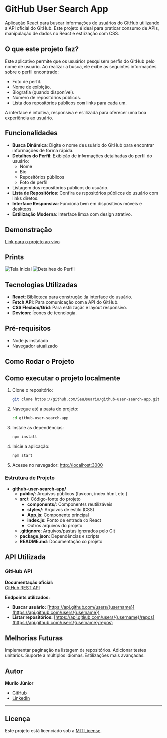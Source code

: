 # GitHub User Search App

Aplicação React para buscar informações de usuários do GitHub utilizando a API oficial do GitHub. Este projeto é ideal para praticar consumo de APIs, manipulação de dados no React e estilização com CSS.

## O que este projeto faz?

Este aplicativo permite que os usuários pesquisem perfis do GitHub pelo nome de usuário. Ao realizar a busca, ele exibe as seguintes informações sobre o perfil encontrado:

- Foto de perfil.
- Nome de exibição.
- Biografia (quando disponível).
- Número de repositórios públicos.
- Lista dos repositórios públicos com links para cada um.

A interface é intuitiva, responsiva e estilizada para oferecer uma boa experiência ao usuário.

## Funcionalidades

- **Busca Dinâmica**: Digite o nome de usuário do GitHub para encontrar informações de forma rápida.
- **Detalhes do Perfil**: Exibição de informações detalhadas do perfil do usuário:
  - Nome
  - Bio
  - Repositórios públicos
  - Foto de perfil
- Listagem dos repositórios públicos do usuário.
- **Lista de Repositórios**: Confira os repositórios públicos do usuário com links diretos.
- **Interface Responsiva**: Funciona bem em dispositivos móveis e desktops.
- **Estilização Moderna**: Interface limpa com design atrativo.

## Demonstração

[Link para o projeto ao vivo](https://github.com/MuriloJrSis/github-user-search-app)

## Prints

![Tela Inicial](assets/tela-inicial.png)
![Detalhes do Perfil](assets/detalhes-perfil.png)

## Tecnologias Utilizadas

- **React**: Biblioteca para construção da interface do usuário.
- **Fetch API**: Para comunicação com a API do GitHub.
- **CSS Flexbox/Grid**: Para estilização e layout responsivo.
- **Devicon**: Ícones de tecnologia.

## Pré-requisitos

- Node.js instalado
- Navegador atualizado

## Como Rodar o Projeto

## Como executar o projeto localmente

1. Clone o repositório:
    ```bash
    git clone https://github.com/SeuUsuario/github-user-search-app.git
    ```

2. Navegue até a pasta do projeto:
    ```bash
    cd github-user-search-app
    ```

3. Instale as dependências:
    ```bash
    npm install
    ```

4. Inicie a aplicação:
    ```bash
    npm start
    ```

5. Acesse no navegador:
    [http://localhost:3000](http://localhost:3000)


### Estrutura de Projeto

- **github-user-search-app/**
  - **public/**: Arquivos públicos (favicon, index.html, etc.)
  - **src/**: Código-fonte do projeto
    - **components/**: Componentes reutilizáveis
    - **styles/**: Arquivos de estilo (CSS)
    - **App.js**: Componente principal
    - **index.js**: Ponto de entrada do React
    - Outros arquivos do projeto
  - **.gitignore**: Arquivos/pastas ignorados pelo Git
  - **package.json**: Dependências e scripts
  - **README.md**: Documentação do projeto
    
## API Utilizada

### GitHub API

**Documentação oficial:**  
[GitHub REST API](https://docs.github.com/en/rest)

**Endpoints utilizados:**  

- **Buscar usuário:** [https://api.github.com/users/{username}](https://api.github.com/users/{username})
- **Listar repositórios:** [https://api.github.com/users/{username}/repos](https://api.github.com/users/{username}/repos)

## Melhorias Futuras

Implementar paginação na listagem de repositórios.
Adicionar testes unitários.
Suporte a múltiplos idiomas.
Estilizações mais avançadas.

## Autor

**Murilo Júnior**  

- [GitHub](https://github.com/MuriloJrSis)  
- [LinkedIn](https://www.linkedin.com/in/seu-perfil)  

---

## Licença

Este projeto está licenciado sob a [MIT License](https://opensource.org/licenses/MIT).


